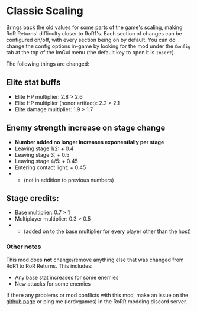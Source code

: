 # Classic Scaling

Brings back the old values for some parts of the game's scaling, making RoR Returns' difficulty closer to RoR1's. Each section of changes can be configured on/off, with every section being on by default. You can do change the config options in-game by looking for the mod under the `Config` tab at the top of the ImGui menu (the default key to open it is `Insert`).

The following things are changed:

## Elite stat buffs
- Elite HP multiplier: 2.8 > 2.6
- Elite HP multiplier (honor artifact): 2.2 > 2.1
- Elite damage multiplier: 1.9 > 1.7

## Enemy strength increase on stage change
- **Number added no longer increases exponentially per stage**
- Leaving stage 1/2: + 0.4
- Leaving stage 3: + 0.5
- Leaving stage 4/5: + 0.45
- Entering contact light: + 0.45
- - (not in addition to previous numbers)

## Stage credits:
- Base multiplier: 0.7 > 1
- Multiplayer multiplier: 0.3 > 0.5
- - (added on to the base multiplier for every player other than the host)

### Other notes
This mod does **not** change/remove anything else that was changed from RoR1 to RoR Returns. This includes:
- Any base stat increases for some enemies
- New attacks for some enemies

If there any problems or mod conflicts with this mod, make an issue on the [github page](https://github.com/LordVGames/ClassicScaling) or ping me (lordvgames) in the RoRR modding discord server.